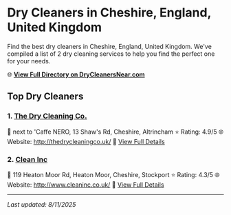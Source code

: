 # Dry Cleaners in Cheshire, England, United Kingdom

Find the best dry cleaners in Cheshire, England, United Kingdom. We've compiled a list of 2 dry cleaning services to help you find the perfect one for your needs.

🌐 **[View Full Directory on DryCleanersNear.com](https://drycleanersnear.com/city/United%20Kingdom/England/Cheshire)**

## Top Dry Cleaners

### 1. [The Dry Cleaning Co.](https://drycleanersnear.com/dryCleaner/6896abe186a2a96145ad51a2/the-dry-cleaning-co)
📍 next to 'Caffe NERO, 13 Shaw's Rd, Cheshire, Altrincham
⭐ Rating: 4.9/5
🌐 Website: http://thedrycleaningco.uk/
🔗 [View Full Details](https://drycleanersnear.com/dryCleaner/6896abe186a2a96145ad51a2/the-dry-cleaning-co)

### 2. [Clean Inc](https://drycleanersnear.com/dryCleaner/6892b8037a636409f9a33be3/clean-inc)
📍 119 Heaton Moor Rd, Heaton Moor, Cheshire, Stockport
⭐ Rating: 4.3/5
🌐 Website: http://www.cleaninc.co.uk/
🔗 [View Full Details](https://drycleanersnear.com/dryCleaner/6892b8037a636409f9a33be3/clean-inc)


---

*Last updated: 8/11/2025*
